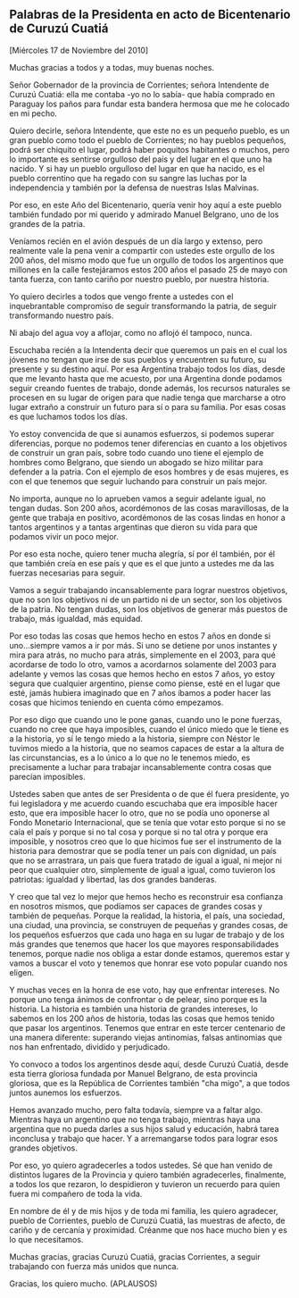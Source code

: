 Palabras de la Presidenta en acto de Bicentenario de Curuzú Cuatiá
------------------------------------------------------------------

[Miércoles 17 de Noviembre del 2010]

Muchas gracias a todos y a todas, muy buenas noches.

Señor Gobernador de la provincia de Corrientes; señora Intendente de
Curuzú Cuatiá: ella me contaba -yo no lo sabía- que había comprado en
Paraguay los paños para fundar esta bandera hermosa que me he colocado
en mi pecho.

Quiero decirle, señora Intendente, que este no es un pequeño pueblo, es
un gran pueblo como todo el pueblo de Corrientes; no hay pueblos
pequeños, podrá ser chiquito el lugar, podrá haber poquitos habitantes o
muchos, pero lo importante es sentirse orgulloso del país y del lugar en
el que uno ha nacido. Y si hay un pueblo orgulloso del lugar en que ha
nacido, es el pueblo correntino que ha regado con su sangre las luchas
por la independencia y también por la defensa de nuestras Islas
Malvinas.

Por eso, en este Año del Bicentenario, quería venir hoy aquí a este
pueblo también fundado por mi querido y admirado Manuel Belgrano, uno de
los grandes de la patria.

Veníamos recién en el avión después de un día largo y extenso, pero
realmente vale la pena venir a compartir con ustedes este orgullo de los
200 años, del mismo modo que fue un orgullo de todos los argentinos que
millones en la calle festejáramos estos 200 años el pasado 25 de mayo
con tanta fuerza, con tanto cariño por nuestro pueblo, por nuestra
historia.

Yo quiero decirles a todos que vengo frente a ustedes con el
inquebrantable compromiso de seguir transformando la patria, de seguir
transformando nuestro país.

Ni abajo del agua voy a aflojar, como no aflojó él tampoco, nunca.

Escuchaba recién a la Intendenta decir que queremos un país en el cual
los jóvenes no tengan que irse de sus pueblos y encuentren su futuro, su
presente y su destino aquí. Por esa Argentina trabajo todos los días,
desde que me levanto hasta que me acuesto, por una Argentina donde
podamos seguir creando fuentes de trabajo, donde además, los recursos
naturales se procesen en su lugar de origen para que nadie tenga que
marcharse a otro lugar extraño a construir un futuro para sí o para su
familia. Por esas cosas es que luchamos todos los días.

Yo estoy convencida de que si aunamos esfuerzos, si podemos superar
diferencias, porque no podemos tener diferencias en cuanto a los
objetivos de construir un gran país, sobre todo cuando uno tiene el
ejemplo de hombres como Belgrano, que siendo un abogado se hizo militar
para defender a la patria. Con el ejemplo de esos hombres y de esas
mujeres, es con el que tenemos que seguir luchando para construir un
país mejor.

No importa, aunque no lo aprueben vamos a seguir adelante igual, no
tengan dudas. Son 200 años, acordémonos de las cosas maravillosas, de la
gente que trabaja en positivo, acordémonos de las cosas lindas en honor
a tantos argentinos y a tantas argentinas que dieron su vida para que
podamos vivir un poco mejor.

Por eso esta noche, quiero tener mucha alegría, sí por él también, por
él que también creía en ese país y que es el que junto a ustedes me da
las fuerzas necesarias para seguir.

Vamos a seguir trabajando incansablemente para lograr nuestros
objetivos, que no son los objetivos ni de un partido ni de un sector,
son los objetivos de la patria. No tengan dudas, son los objetivos de
generar más puestos de trabajo, más igualdad, más equidad.

Por eso todas las cosas que hemos hecho en estos 7 años en donde si
uno...siempre vamos a ir por más. Si uno se detiene por unos instantes y
mira para atrás, no mucho para atrás, simplemente en el 2003, para qué
acordarse de todo lo otro, vamos a acordarnos solamente del 2003 para
adelante y vemos las cosas que hemos hecho en estos 7 años, yo estoy
segura que cualquier argentino, piense como piense, esté en el lugar que
esté, jamás hubiera imaginado que en 7 años íbamos a poder hacer las
cosas que hicimos teniendo en cuenta cómo empezamos.

Por eso digo que cuando uno le pone ganas, cuando uno le pone fuerzas,
cuando no cree que haya imposibles, cuando el único miedo que le tiene
es a la historia, yo sí le tengo miedo a la historia, siempre con Néstor
le tuvimos miedo a la historia, que no seamos capaces de estar a la
altura de las circunstancias, es a lo único a lo que no le tenemos
miedo, es precisamente a luchar para trabajar incansablemente contra
cosas que parecían imposibles.

Ustedes saben que antes de ser Presidenta o de que él fuera presidente,
yo fui legisladora y me acuerdo cuando escuchaba que era imposible hacer
esto, que era imposible hacer lo otro, que no se podía uno oponerse al
Fondo Monetario Internacional, que se tenía que votar esto porque si no
se caía el país y porque si no tal cosa y porque si no tal otra y porque
era imposible, y nosotros creo que lo que hicimos fue ser el instrumento
de la historia para demostrar que se podía tener un país con dignidad,
un país que no se arrastrara, un país que fuera tratado de igual a
igual, ni mejor ni peor que cualquier otro, simplemente de igual a
igual, como tuvieron los patriotas: igualdad y libertad, las dos grandes
banderas.

Y creo que tal vez lo mejor que hemos hecho es reconstruir esa confianza
en nosotros mismos, que podíamos ser capaces de grandes cosas y también
de pequeñas. Porque la realidad, la historia, el país, una sociedad, una
ciudad, una provincia, se construyen de pequeñas y grandes cosas, de los
pequeños esfuerzos que cada uno haga en su lugar de trabajo y de los más
grandes que tenemos que hacer los que mayores responsabilidades tenemos,
porque nadie nos obliga a estar donde estamos, queremos estar y vamos a
buscar el voto y tenemos que honrar ese voto popular cuando nos eligen.

Y muchas veces en la honra de ese voto, hay que enfrentar intereses. No
porque uno tenga ánimos de confrontar o de pelear, sino porque es la
historia. La historia es también una historia de grandes intereses, lo
sabemos en los 200 años de historia, todas las cosas que hemos tenido
que pasar los argentinos. Tenemos que entrar en este tercer centenario
de una manera diferente: superando viejas antinomias, falsas antinomias
que nos han enfrentado, dividido y perjudicado.

Yo convoco a todos los argentinos desde aquí, desde Curuzú Cuatiá, desde
esta tierra gloriosa fundada por Manuel Belgrano, de esta provincia
gloriosa, que es la República de Corrientes también "cha migo", a que
todos juntos aunemos los esfuerzos.

Hemos avanzado mucho, pero falta todavía, siempre va a faltar algo.
Mientras haya un argentino que no tenga trabajo, mientras haya una
argentina que no pueda darles a sus hijos salud y educación, habrá tarea
inconclusa y trabajo que hacer. Y a arremangarse todos para lograr esos
grandes objetivos.

Por eso, yo quiero agradecerles a todos ustedes. Sé que han venido de
distintos lugares de la Provincia y quiero también agradecerles,
finalmente, a todos los que rezaron, lo despidieron y tuvieron un
recuerdo para quien fuera mi compañero de toda la vida.

En nombre de él y de mis hijos y de toda mi familia, les quiero
agradecer, pueblo de Corrientes, pueblo de Curuzú Cuatiá, las muestras
de afecto, de cariño y de cercanía y proximidad. Créanme que nos hace
mucho bien y es lo que necesitamos.

Muchas gracias, gracias Curuzú Cuatiá, gracias Corrientes, a seguir
trabajando con fuerza más unidos que nunca.

Gracias, los quiero mucho. (APLAUSOS)

 

 

